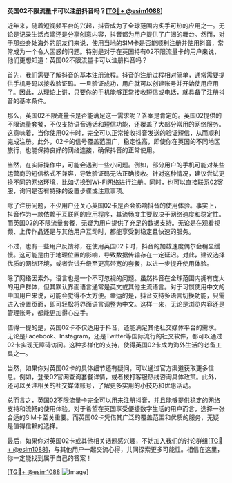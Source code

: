 **英国02不限流量卡可以注册抖音吗？[[TG💪+ @esim1088](https://t.me/s/esim1088)]**

近年来，随着短视频平台的兴起，抖音成为了全球范围内炙手可热的应用之一。无论是记录生活点滴还是分享创意内容，抖音都为用户提供了广阔的舞台。然而，对于那些身处海外的朋友们来说，使用当地的SIM卡是否能顺利注册并使用抖音，常常成为一个令人困惑的问题。特别是对于在英国持有02不限流量卡的用户来说，他们更想知道：英国02不限流量卡可以注册抖音吗？

首先，我们需要了解抖音的基本注册流程。抖音的注册过程相对简单，通常需要提供手机号码以接收验证码。一旦验证成功，用户就可以创建账号并开始使用应用了。因此，从理论上讲，只要你的手机能够正常接收短信或电话，就具备了注册抖音的基本条件。

那么，英国02不限流量卡是否能满足这一需求呢？答案是肯定的。英国02提供的不限流量套餐，不仅支持语音通话和短信功能，还覆盖了大部分常用的网络服务。这意味着，当你使用02卡时，完全可以正常接收抖音发送的验证短信，从而顺利完成注册。此外，02卡的信号覆盖范围广，稳定性高，即使你在英国的不同地区旅行，也能保持良好的网络连接，确保抖音的正常使用。

当然，在实际操作中，可能会遇到一些小问题。例如，部分用户的手机可能对某些运营商的短信格式不兼容，导致验证码无法正确接收。针对这种情况，建议尝试更换不同的网络环境，比如切换到Wi-Fi网络进行注册。同时，也可以直接联系02客服，询问是否有特殊的设置步骤或注意事项。

除了注册问题，不少用户还关心英国02卡是否会影响抖音的使用体验。事实上，抖音作为一款依赖于互联网的应用程序，其流畅度主要取决于网络速度和稳定性。而英国02的不限流量套餐，无疑为用户提供了充足的数据支持。无论是在观看视频、上传作品还是与其他用户互动时，都能享受到稳定且快速的服务。

不过，也有一些用户反馈称，在使用英国02卡时，抖音的加载速度偶尔会稍显缓慢。这可能是由于地理位置的影响，导致数据传输存在一定延迟。对此，建议选择优质的网络环境，或者尝试升级至更高带宽的套餐，以进一步提升使用体验。

除了网络因素外，语言也是一个不可忽视的问题。虽然抖音在全球范围内拥有庞大的用户群体，但其默认界面语言通常是英文或其他主流语言。对于习惯使用中文的中国用户来说，可能会觉得不太方便。幸运的是，抖音支持多语言切换功能，只需进入设置页面，即可轻松将界面语言调整为中文。这样一来，无论是浏览内容还是管理账号，都能更加得心应手。

值得一提的是，英国02卡不仅适用于抖音，还能满足其他社交媒体平台的需求。无论是Facebook、Instagram，还是Twitter等国际流行的社交软件，都可以通过02卡实现无障碍访问。这种多样化的支持，使得英国02卡成为海外生活的必备工具之一。

当然，如果你对英国02卡的具体细节还有疑问，可以通过官方渠道获取更多信息。例如，登录02官网查询套餐详情，或者拨打客服热线咨询具体政策。此外，还可以关注相关的社交媒体账号，了解更多实用的小技巧和优惠活动。

总而言之，英国02不限流量卡完全可以用来注册抖音，并且能够提供稳定的网络支持和流畅的使用体验。对于希望在英国享受便捷数字生活的用户而言，选择一张合适的SIM卡至关重要。而英国02卡凭借其广泛的覆盖范围和优质的服务，无疑是值得信赖的选择。

最后，如果你对英国02卡或其他相关话题感兴趣，不妨加入我们的讨论群组[[TG💪+ @esim1088](https://t.me/s/esim1088)]，与其他用户一起交流心得，共同探索更多可能性。相信在这里，你一定能找到属于自己的答案！

[[TG💪+ @esim1088](https://t.me/s/esim1088) ![Image](https://i.postimg.cc/4NQfJmqS/Snipaste-2025-05-13-00-14-12.png)]